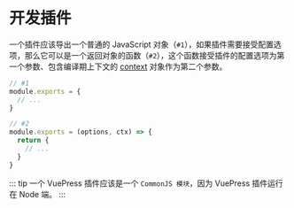 # 开发插件

一个插件应该导出一个普通的 JavaScript 对象（`#1`），如果插件需要接受配置选项，那么它可以是一个返回对象的函数（`#2`），这个函数接受插件的配置选项为第一个参数、包含编译期上下文的 [context](./context-api.md) 对象作为第二个参数。

```js
// #1
module.exports = {
  // ...
}
```

```js
// #2
module.exports = (options, ctx) => {
  return {
    // ...
  }
}
```

::: tip
一个 VuePress 插件应该是一个 `CommonJS 模块`，因为 VuePress 插件运行在 Node 端。
:::
